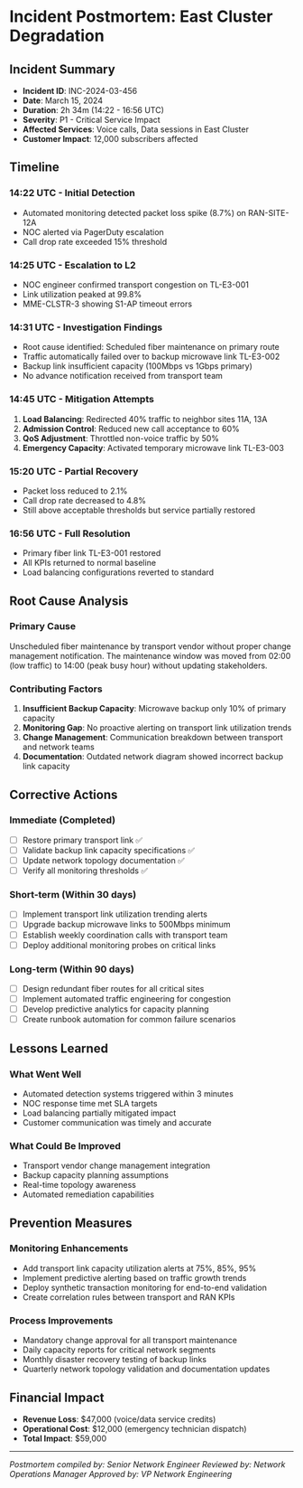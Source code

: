 # Incident Postmortem: East Cluster Degradation

## Incident Summary
- **Incident ID**: INC-2024-03-456
- **Date**: March 15, 2024
- **Duration**: 2h 34m (14:22 - 16:56 UTC)
- **Severity**: P1 - Critical Service Impact
- **Affected Services**: Voice calls, Data sessions in East Cluster
- **Customer Impact**: 12,000 subscribers affected

## Timeline

### 14:22 UTC - Initial Detection
- Automated monitoring detected packet loss spike (8.7%) on RAN-SITE-12A
- NOC alerted via PagerDuty escalation
- Call drop rate exceeded 15% threshold

### 14:25 UTC - Escalation to L2
- NOC engineer confirmed transport congestion on TL-E3-001
- Link utilization peaked at 99.8%
- MME-CLSTR-3 showing S1-AP timeout errors

### 14:31 UTC - Investigation Findings
- Root cause identified: Scheduled fiber maintenance on primary route
- Traffic automatically failed over to backup microwave link TL-E3-002
- Backup link insufficient capacity (100Mbps vs 1Gbps primary)
- No advance notification received from transport team

### 14:45 UTC - Mitigation Attempts
1. **Load Balancing**: Redirected 40% traffic to neighbor sites 11A, 13A
2. **Admission Control**: Reduced new call acceptance to 60%
3. **QoS Adjustment**: Throttled non-voice traffic by 50%
4. **Emergency Capacity**: Activated temporary microwave link TL-E3-003

### 15:20 UTC - Partial Recovery
- Packet loss reduced to 2.1%
- Call drop rate decreased to 4.8%
- Still above acceptable thresholds but service partially restored

### 16:56 UTC - Full Resolution
- Primary fiber link TL-E3-001 restored
- All KPIs returned to normal baseline
- Load balancing configurations reverted to standard

## Root Cause Analysis

### Primary Cause
Unscheduled fiber maintenance by transport vendor without proper change management notification. The maintenance window was moved from 02:00 (low traffic) to 14:00 (peak busy hour) without updating stakeholders.

### Contributing Factors
1. **Insufficient Backup Capacity**: Microwave backup only 10% of primary capacity
2. **Monitoring Gap**: No proactive alerting on transport link utilization trends
3. **Change Management**: Communication breakdown between transport and network teams
4. **Documentation**: Outdated network diagram showed incorrect backup link capacity

## Corrective Actions

### Immediate (Completed)
- [ ] Restore primary transport link ✅
- [ ] Validate backup link capacity specifications ✅
- [ ] Update network topology documentation ✅
- [ ] Verify all monitoring thresholds ✅

### Short-term (Within 30 days)
- [ ] Implement transport link utilization trending alerts
- [ ] Upgrade backup microwave links to 500Mbps minimum
- [ ] Establish weekly coordination calls with transport team
- [ ] Deploy additional monitoring probes on critical links

### Long-term (Within 90 days)
- [ ] Design redundant fiber routes for all critical sites
- [ ] Implement automated traffic engineering for congestion
- [ ] Develop predictive analytics for capacity planning
- [ ] Create runbook automation for common failure scenarios

## Lessons Learned

### What Went Well
- Automated detection systems triggered within 3 minutes
- NOC response time met SLA targets
- Load balancing partially mitigated impact
- Customer communication was timely and accurate

### What Could Be Improved
- Transport vendor change management integration
- Backup capacity planning assumptions
- Real-time topology awareness
- Automated remediation capabilities

## Prevention Measures

### Monitoring Enhancements
- Add transport link capacity utilization alerts at 75%, 85%, 95%
- Implement predictive alerting based on traffic growth trends
- Deploy synthetic transaction monitoring for end-to-end validation
- Create correlation rules between transport and RAN KPIs

### Process Improvements
- Mandatory change approval for all transport maintenance
- Daily capacity reports for critical network segments
- Monthly disaster recovery testing of backup links
- Quarterly network topology validation and documentation updates

## Financial Impact
- **Revenue Loss**: $47,000 (voice/data service credits)
- **Operational Cost**: $12,000 (emergency technician dispatch)
- **Total Impact**: $59,000

---
*Postmortem compiled by: Senior Network Engineer*
*Reviewed by: Network Operations Manager*
*Approved by: VP Network Engineering*